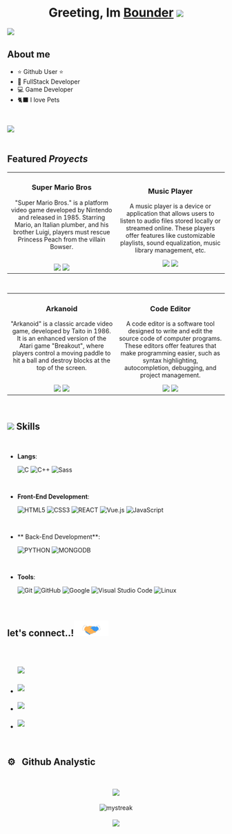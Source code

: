 <div align="center">
<h1 align="center">Greeting, Im <a href="https://Bounder.netlify.app">Bounder</a> <img src="https://media.giphy.com/media/hvRJCLFzcasrR4ia7z/giphy.gif" width="35"></h1>
</div>
<a href="https://bounder.netlify.app"><img src="https://i.imgur.com/3vP5ZpJ.png"></a>





##   About me

- ⭐ Github User ⭐
- 📱 FullStack Developer
- 💻 Game Developer
- 🐈‍⬛ I love Pets 
<br>

<img src="https://user-images.githubusercontent.com/73097560/115834477-dbab4500-a447-11eb-908a-139a6edaec5c.gif"><br><br>


## Featured *Proyects*
<table>
<tr>
<td width="50%">
<h3 align="center">Super Mario Bros </h3>
<div align="center">

<p>

</p>
<p>"Super Mario Bros." is a platform video game developed by Nintendo and released in 1985. Starring Mario, an Italian plumber, and his brother Luigi, players must rescue Princess Peach from the villain Bowser.</p>
<br>
  <a href="https://github.com/Reguineo0/Super-mario-bros" target="_blank">
<img src="https://img.shields.io/badge/CODE-ff9?style=for-the-badge&logo=github&logoColor=black"></a>
<a href="https://supermariobros-s.netlify.app" target="_blank">
<img src="https://img.shields.io/badge/-TEST-green?style=for-the-badge&color=fbfc40">
</a>
</div>
                                                                                      
</td>  

<td width="50%">
<h3 align="center">Music Player </h3>
<div align="center">                                       

<p>
</p>
<p>A music player is a device or application that allows users to listen to audio files stored locally or streamed online. These players offer features like customizable playlists, sound equalization, music library management, etc.</p>
  <a href="https://github.com/Reguineo0/Reproductor-De-Musica" target="_blank">
<img src="https://img.shields.io/badge/CODE-80ffaa?style=for-the-badge&logo=github&logoColor=black"></a>
<a href="https://reproductor-de-musica02.netlify.app" target="_blank"><img src="https://img.shields.io/badge/-TEST-green?style=for-the-badge&color=3fFD7f">
</a>
</div>                                                             
</table>                                                                                 
</div>
<br>
<table>
<tr>
<td width="50%">
<h3 align="center">Arkanoid</h3>
<div align="center">
<p>

</p>
<p>
"Arkanoid" is a classic arcade video game, developed by Taito in 1986. It is an enhanced version of the Atari game "Breakout", where players control a moving paddle to hit a ball and destroy blocks at the top of the screen.</p>
<br>
<a href="https://github.com/Reguineo0/Arkanoid" target="_blank">
	<img src="https://img.shields.io/badge/-CODE-3fFD7f?style=for-the-badge&logo=github&logoColor=black"></a>
<a href="https://arkanoido5.netlify.app" target="_blank"><img src="https://img.shields.io/badge/-TEST-green?style=for-the-badge&color=80ffaa">
</a>
</div>
                                                                                      
</td>       

<td width="50%">
<h3 align="center">Code Editor</h3>
<div align="center">
<p>

</p>
<p>A code editor is a software tool designed to write and edit the source code of computer programs. These editors offer features that make programming easier, such as syntax highlighting, autocompletion, debugging, and project management.</p>
<a href="https://github.com/Reguineo0/Live-Editor-code" target="_blank"><img src="https://img.shields.io/badge/-CODE-cfaae0?style=for-the-badge&color=fbfc40&logoColor=black&logo=github"></a>
<a href="https://live-editor-code.netlify.app" target="_blank"><img src="https://img.shields.io/badge/-TEST-BLACK?style=for-the-badge&color=ff9"></a>
</div>
                                                                                      
</td>  
</table>                                                                                 
</div>
<br>

## <img src="https://media2.giphy.com/media/QssGEmpkyEOhBCb7e1/giphy.gif?cid=ecf05e47a0n3gi1bfqntqmob8g9aid1oyj2wr3ds3mg700bl&rid=giphy.gif" width ="25"><b> Skills </b>
<br>

<p align="center">

- **Langs**:
    
    ![C](https://img.shields.io/badge/C%20-%232370ED.svg?style=for-the-badge&logo=c&logoColor=white)
    ![C++](https://img.shields.io/badge/C++%20-%2300599C.svg?style=for-the-badge&logo=c%2B%2B&logoColor=white)
    ![Sass](https://img.shields.io/badge/SASS-CC6699?style=for-the-badge&logo=SASS&logoColor=white)
<br>   
    
- **Front-End Development**:

    ![HTML5](https://img.shields.io/badge/HTML5%20-%23E34F26.svg?style=for-the-badge&logo=html5&logoColor=white)
   ![CSS3](https://img.shields.io/badge/CSS%20-%231572B6.svg?style=for-the-badge&logo=css3&logoColor=white)
      ![REACT](https://shields.io/badge/react-1c66b0?logo=react&style=for-the-badge&logoColor=white)
  ![Vue.js](https://img.shields.io/badge/Vue.js-35495E?style=for-the-badge&logo=vuedotjs&logoColor=white)
   ![JavaScript](https://img.shields.io/badge/JavaScript%20-%23F7DF1E.svg?style=for-the-badge&logo=javascript&logoColor=black)

<br>

- ** Back-End Development**:

   ![PYTHON](https://img.shields.io/badge/Python%20-%2314354C.svg?style=for-the-badge&logo=python&logoColor=white)
   ![MONGODB](https://img.shields.io/badge/-MongoDB-228013?style=for-the-badge&logo=mongodb&logoColor=FFFFFF)

<br>

- **Tools**:

    ![Git](https://img.shields.io/badge/git-%23F05033.svg?style=for-the-badge&logo=git&logoColor=white)
    ![GitHub](https://img.shields.io/badge/github-%23121011.svg?style=for-the-badge&logo=github&logoColor=white)
    ![Google](https://img.shields.io/badge/google-%234285F4.svg?style=for-the-badge&logo=google&logoColor=white)
    ![Visual Studio Code](https://img.shields.io/badge/Visual%20Studio%20Code-0078d7.svg?style=for-the-badge&logo=visual-studio-code&logoColor=white)
    ![Linux](https://img.shields.io/badge/Linux-FCC624?style=for-the-badge&logo=linux&logoColor=black) 

</p>
<br>

## <b>let's connect..!</b><img src="https://github.com/0xAbdulKhalid/0xAbdulKhalid/raw/main/assets/mdImages/handshake.gif" width ="80">
<br>
<div align='left'>

<ul>

<br>
<li  style="list-style-type: none;">
<a href="https://www.linkedin.com/in/facundo-tobias-2432662a4/" target="_blank">
	<img src="https://img.shields.io/badge/LinkedIn-0077B5?style=for-the-badge&logo=linkedin&logoColor=white" style="margin-bottom: 5px;">
</li>
<br>
<li>
<a href="https://x.com/reguineo26284" target="_blank">
	<img src="https://img.shields.io/badge/Twitter-349beb?style=for-the-badge&logo=x&logoColor=white" style="margin-bottom: 5px;"></a></li>
	<br>
<li>
<a>
	<img src="https://img.shields.io/badge/Bounder-254dc4?style=for-the-badge&logo=Discord&logoColor=white" style="margin-bottom: 5px;"></a></li>
	<br>
<li>

<a href="mailto:Reguineo0@gmail.com" target="_blank">
<img src="https://img.shields.io/badge/Correo-D14836?style=for-the-badge&logo=gmail&logoColor=white" t=mail style="margin-bottom: 5px;" />
</a>
</li>
	
</ul>
</div>
<br>

## ⚙️ &nbsp; Github Analystic
<br><td>
<p align="center">
<img align="center" style="height:12rem;" src="https://github-readme-stats-eight-theta.vercel.app/api?username=Reguineo0&include_all_commits=true&count_private=true&show_icons=true&theme=dark#gh-dark-mode-only" >
	<br>
	<br>
<img align="center" style="height:12rem;" src="https://github-readme-streak-stats.herokuapp.com/?user=Reguineo0&theme=dark#gh-dark-mode-only" alt="mystreak">
	<br>
	<br>
<img align="center" style="height:12rem;" src="https://github-readme-stats-eight-theta.vercel.app/api/top-langs/?username=Reguineo0&layout=compact&theme=dark#gh-dark-mode-only">
</p>
</td>
<br>

